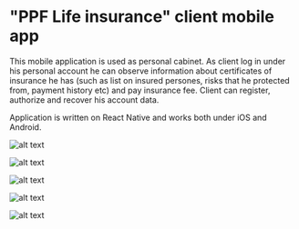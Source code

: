 # "PPF Life insurance" client mobile app

This mobile application is used as personal cabinet. 
As client log in under his personal account he can observe information about certificates of insurance he has (such as list
on insured persones, risks that he protected from, payment history etc) and pay insurance fee.
Client can register, authorize and recover his account data. 

Application is written on React Native and works both under iOS and Android.

![alt text](https://github.com/Gaever/ppfmobile/blob/master/1.%20Startscreen.png)

![alt text](https://github.com/Gaever/ppfmobile/blob/master/2.%20Contract%20list.png)

![alt text](https://github.com/Gaever/ppfmobile/blob/master/3.%20Contract%20detail.png)

![alt text](https://github.com/Gaever/ppfmobile/blob/master/4.%20Payment.png)

![alt text](https://github.com/Gaever/ppfmobile/blob/master/5.%20Payment%20gate.png)
